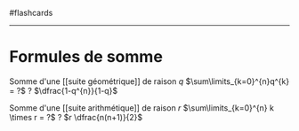 #flashcards 

----


# Formules de somme

Somme d'une [[suite géométrique]] de raison $q$
$\sum\limits_{k=0}^{n}q^{k} = ?$
?
$\dfrac{1-q^{n}}{1-q}$
<!--SR:!2023-01-10,74,250-->

Somme d'une [[suite arithmétique]] de raison $r$
$\sum\limits_{k=0}^{n} k \times r = ?$
?
$r \dfrac{n(n+1)}{2}$
<!--SR:!2022-12-25,69,270-->


